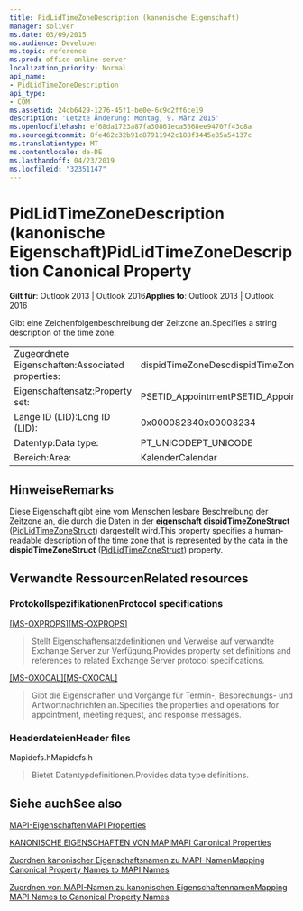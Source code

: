 ```yaml
---
title: PidLidTimeZoneDescription (kanonische Eigenschaft)
manager: soliver
ms.date: 03/09/2015
ms.audience: Developer
ms.topic: reference
ms.prod: office-online-server
localization_priority: Normal
api_name:
- PidLidTimeZoneDescription
api_type:
- COM
ms.assetid: 24cb6429-1276-45f1-be0e-6c9d2ff6ce19
description: 'Letzte Änderung: Montag, 9. März 2015'
ms.openlocfilehash: ef68da1723a87fa30861eca5668ee94707f43c8a
ms.sourcegitcommit: 8fe462c32b91c87911942c188f3445e85a54137c
ms.translationtype: MT
ms.contentlocale: de-DE
ms.lasthandoff: 04/23/2019
ms.locfileid: "32351147"
---
```

# <a name="pidlidtimezonedescription-canonical-property"></a><span data-ttu-id="45d11-103">PidLidTimeZoneDescription (kanonische Eigenschaft)</span><span class="sxs-lookup"><span data-stu-id="45d11-103">PidLidTimeZoneDescription Canonical Property</span></span>

  
  
<span data-ttu-id="45d11-104">**Gilt für**: Outlook 2013 | Outlook 2016</span><span class="sxs-lookup"><span data-stu-id="45d11-104">**Applies to**: Outlook 2013 | Outlook 2016</span></span> 
  
<span data-ttu-id="45d11-105">Gibt eine Zeichenfolgenbeschreibung der Zeitzone an.</span><span class="sxs-lookup"><span data-stu-id="45d11-105">Specifies a string description of the time zone.</span></span>
  
|||
|:-----|:-----|
|<span data-ttu-id="45d11-106">Zugeordnete Eigenschaften:</span><span class="sxs-lookup"><span data-stu-id="45d11-106">Associated properties:</span></span>  <br/> |<span data-ttu-id="45d11-107">dispidTimeZoneDesc</span><span class="sxs-lookup"><span data-stu-id="45d11-107">dispidTimeZoneDesc</span></span>  <br/> |
|<span data-ttu-id="45d11-108">Eigenschaftensatz:</span><span class="sxs-lookup"><span data-stu-id="45d11-108">Property set:</span></span>  <br/> |<span data-ttu-id="45d11-109">PSETID_Appointment</span><span class="sxs-lookup"><span data-stu-id="45d11-109">PSETID_Appointment</span></span>  <br/> |
|<span data-ttu-id="45d11-110">Lange ID (LID):</span><span class="sxs-lookup"><span data-stu-id="45d11-110">Long ID (LID):</span></span>  <br/> |<span data-ttu-id="45d11-111">0x00008234</span><span class="sxs-lookup"><span data-stu-id="45d11-111">0x00008234</span></span>  <br/> |
|<span data-ttu-id="45d11-112">Datentyp:</span><span class="sxs-lookup"><span data-stu-id="45d11-112">Data type:</span></span>  <br/> |<span data-ttu-id="45d11-113">PT_UNICODE</span><span class="sxs-lookup"><span data-stu-id="45d11-113">PT_UNICODE</span></span>  <br/> |
|<span data-ttu-id="45d11-114">Bereich:</span><span class="sxs-lookup"><span data-stu-id="45d11-114">Area:</span></span>  <br/> |<span data-ttu-id="45d11-115">Kalender</span><span class="sxs-lookup"><span data-stu-id="45d11-115">Calendar</span></span>  <br/> |
   
## <a name="remarks"></a><span data-ttu-id="45d11-116">Hinweise</span><span class="sxs-lookup"><span data-stu-id="45d11-116">Remarks</span></span>

<span data-ttu-id="45d11-117">Diese Eigenschaft gibt eine vom Menschen lesbare Beschreibung der Zeitzone an, die durch die Daten in der **eigenschaft dispidTimeZoneStruct** ([PidLidTimeZoneStruct](pidlidtimezonestruct-canonical-property.md)) dargestellt wird.</span><span class="sxs-lookup"><span data-stu-id="45d11-117">This property specifies a human-readable description of the time zone that is represented by the data in the **dispidTimeZoneStruct** ([PidLidTimeZoneStruct](pidlidtimezonestruct-canonical-property.md)) property.</span></span>
  
## <a name="related-resources"></a><span data-ttu-id="45d11-118">Verwandte Ressourcen</span><span class="sxs-lookup"><span data-stu-id="45d11-118">Related resources</span></span>

### <a name="protocol-specifications"></a><span data-ttu-id="45d11-119">Protokollspezifikationen</span><span class="sxs-lookup"><span data-stu-id="45d11-119">Protocol specifications</span></span>

<span data-ttu-id="45d11-120">[[MS-OXPROPS]](https://msdn.microsoft.com/library/f6ab1613-aefe-447d-a49c-18217230b148%28Office.15%29.aspx)</span><span class="sxs-lookup"><span data-stu-id="45d11-120">[[MS-OXPROPS]](https://msdn.microsoft.com/library/f6ab1613-aefe-447d-a49c-18217230b148%28Office.15%29.aspx)</span></span>
  
> <span data-ttu-id="45d11-121">Stellt Eigenschaftensatzdefinitionen und Verweise auf verwandte Exchange Server zur Verfügung.</span><span class="sxs-lookup"><span data-stu-id="45d11-121">Provides property set definitions and references to related Exchange Server protocol specifications.</span></span>
    
<span data-ttu-id="45d11-122">[[MS-OXOCAL]](https://msdn.microsoft.com/library/09861fde-c8e4-4028-9346-e7c214cfdba1%28Office.15%29.aspx)</span><span class="sxs-lookup"><span data-stu-id="45d11-122">[[MS-OXOCAL]](https://msdn.microsoft.com/library/09861fde-c8e4-4028-9346-e7c214cfdba1%28Office.15%29.aspx)</span></span>
  
> <span data-ttu-id="45d11-123">Gibt die Eigenschaften und Vorgänge für Termin-, Besprechungs- und Antwortnachrichten an.</span><span class="sxs-lookup"><span data-stu-id="45d11-123">Specifies the properties and operations for appointment, meeting request, and response messages.</span></span>
    
### <a name="header-files"></a><span data-ttu-id="45d11-124">Headerdateien</span><span class="sxs-lookup"><span data-stu-id="45d11-124">Header files</span></span>

<span data-ttu-id="45d11-125">Mapidefs.h</span><span class="sxs-lookup"><span data-stu-id="45d11-125">Mapidefs.h</span></span>
  
> <span data-ttu-id="45d11-126">Bietet Datentypdefinitionen.</span><span class="sxs-lookup"><span data-stu-id="45d11-126">Provides data type definitions.</span></span>
    
## <a name="see-also"></a><span data-ttu-id="45d11-127">Siehe auch</span><span class="sxs-lookup"><span data-stu-id="45d11-127">See also</span></span>



[<span data-ttu-id="45d11-128">MAPI-Eigenschaften</span><span class="sxs-lookup"><span data-stu-id="45d11-128">MAPI Properties</span></span>](mapi-properties.md)
  
[<span data-ttu-id="45d11-129">KANONISCHE EIGENSCHAFTEN VON MAPI</span><span class="sxs-lookup"><span data-stu-id="45d11-129">MAPI Canonical Properties</span></span>](mapi-canonical-properties.md)
  
[<span data-ttu-id="45d11-130">Zuordnen kanonischer Eigenschaftsnamen zu MAPI-Namen</span><span class="sxs-lookup"><span data-stu-id="45d11-130">Mapping Canonical Property Names to MAPI Names</span></span>](mapping-canonical-property-names-to-mapi-names.md)
  
[<span data-ttu-id="45d11-131">Zuordnen von MAPI-Namen zu kanonischen Eigenschaftennamen</span><span class="sxs-lookup"><span data-stu-id="45d11-131">Mapping MAPI Names to Canonical Property Names</span></span>](mapping-mapi-names-to-canonical-property-names.md)

